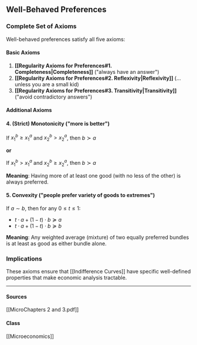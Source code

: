 ## Well-Behaved Preferences

### Complete Set of Axioms
Well-behaved preferences satisfy all five axioms:

#### Basic Axioms
1. **[[Regularity Axioms for Preferences#1. Completeness|Completeness]]** ("always have an answer")
2. **[[Regularity Axioms for Preferences#2. Reflexivity|Reflexivity]]** (... unless you are a small kid)  
3. **[[Regularity Axioms for Preferences#3. Transitivity|Transitivity]]** ("avoid contradictory answers")

#### Additional Axioms

#### 4. (Strict) Monotonicity ("more is better")
If $x_1^b \geq x_1^a$ and $x_2^b > x_2^a$, then $b \succ a$

**or**

If $x_1^b > x_1^a$ and $x_2^b \geq x_2^a$, then $b \succ a$

**Meaning**: Having more of at least one good (with no less of the other) is always preferred.

#### 5. Convexity ("people prefer variety of goods to extremes")
If $a \sim b$, then for any $0 \leq t \leq 1$:
- $t \cdot a + (1-t) \cdot b \succeq a$
- $t \cdot a + (1-t) \cdot b \succeq b$

**Meaning**: Any weighted average (mixture) of two equally preferred bundles is at least as good as either bundle alone.

### Implications
These axioms ensure that [[Indifference Curves]] have specific well-defined properties that make economic analysis tractable.

---
#### Sources
[[MicroChapters 2 and 3.pdf]]
#### Class
[[Microeconomics]]